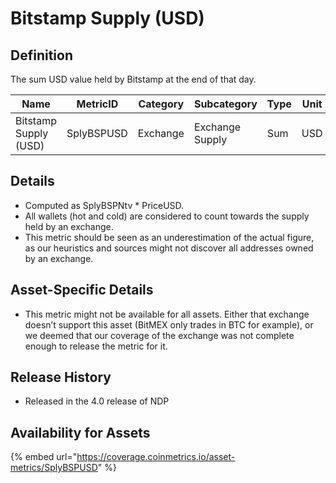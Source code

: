 # Bitstamp Supply (USD)

## Definition

The sum USD value held by Bitstamp at the end of that day.

| Name                  | MetricID   | Category | Subcategory     | Type | Unit | Interval |
| --------------------- | ---------- | -------- | --------------- | ---- | ---- | -------- |
| Bitstamp Supply (USD) | SplyBSPUSD | Exchange | Exchange Supply | Sum  | USD  | 1 day    |

## Details

* Computed as SplyBSPNtv \* PriceUSD.
* All wallets (hot and cold) are considered to count towards the supply held by an exchange.
* This metric should be seen as an underestimation of the actual figure, as our heuristics and sources might not discover all addresses owned by an exchange.

## Asset-Specific Details

* This metric might not be available for all assets. Either that exchange doesn’t support this asset (BitMEX only trades in BTC for example), or we deemed that our coverage of the exchange was not complete enough to release the metric for it.

## Release History

* Released in the 4.0 release of NDP

## Availability for Assets

{% embed url="https://coverage.coinmetrics.io/asset-metrics/SplyBSPUSD" %}
